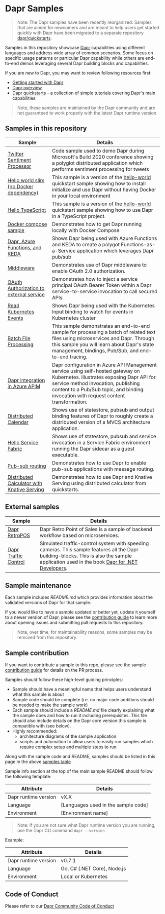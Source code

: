 # Dapr Samples

>Note: The Dapr samples have been recently reorganized. Samples that are aimed for newcomers and are meant to help users get started quickly with Dapr have been migrated to a separate repository [dapr/quickstarts](https://github.com/dapr/quickstarts).

Samples in this repository showcase [Dapr](https://dapr.io/) capabilities using different languages and address wide array of common scenarios. Some focus on specific usage patterns or particular Dapr capability while others are end-to-end demos leveraging several Dapr building blocks and capabilities.

If you are new to Dapr, you may want to review following resources first:

* [Getting started with Dapr](https://docs.dapr.io/getting-started/)
* [Dapr overview](https://docs.dapr.io/concepts/overview/) 
* [Dapr quickstarts](https://github.com/dapr/quickstarts) - a collection of simple tutorials covering Dapr's main capabilities

> Note, these samples are maintained by the Dapr community and are not guaranteed to work properly with the latest Dapr runtime version.

## Samples in this repository

| Sample | Details |
|------|-------|
| [Twitter Sentiment Processor](./twitter-sentiment-processor) | Code sample used to demo Dapr during Microsoft's Build 2020 conference showing a polyglot distributed application which performs sentiment processing for tweets |
| [Hello world slim (no Docker dependency)](./hello-dapr-slim) | This sample is a version of the [hello-world](https://github.com/dapr/quickstarts/tree/master/hello-world) quickstart sample showing how to install initialize and use Dapr without having Docker in your local environment |
| [Hello TypeScript](./hello-typescript) | This sample is a version of the [hello-world](https://github.com/dapr/quickstarts/tree/master/hello-world) quickstart sample showing how to use Dapr in a TypeScript project. |
| [Docker compose sample](./hello-docker-compose) | Demonstrates how to get Dapr running locally with Docker Compose |
| [Dapr, Azure Functions, and KEDA](./functions-and-keda) | Shows Dapr being used with Azure Functions and KEDA to create a polygot Functions-as-a-Service application which leverages Dapr pub/sub |
| [Middleware](./middleware) | Demonstrates use of Dapr middleware to enable OAuth 2.0 authorization. |
| [OAuth Authorization to external service](./middleware-clientcredentials) | Demonstrates how to inject a service principal OAuth Bearer Token within a Dapr service-to-service invocation to call secured APIs |
| [Read Kubernetes Events](./read-kubernetes-events) | Shows Dapr being used with the Kubernetes Input binding to watch for events in Kubernetes cluster |
| [Batch File Processing](./batch-file-processing) | This sample demonstrates an end-to-end sample for processing a batch of related text files using microservices and Dapr. Through this sample you will learn about Dapr's state management, bindings, Pub/Sub, and end-to-end tracing. |
| [Dapr integration in Azure APIM](./dapr-apim-integration) | Dapr configuration in Azure API Management service using self-hosted gateway on Kubernetes. Illustrates exposing Dapr API for service method invocation, publishing content to a Pub/Sub topic, and binding invocation with request content transformation. |
| [Distributed Calendar](./dapr-distributed-calendar) | Shows use of statestore, pubsub and output binding features of Dapr to roughly create a distributed version of a MVCS architecture application. |
| [Hello Service Fabric](./hello-service-fabric) | Shows use of statestore, pubsub and service invocation in a Service Fabric environment running the Dapr sidecar as a guest executable. |
| [Pub-sub routing](./pub-sub-routing) | Demonstrates how to use Dapr to enable pub-sub applications with message routing.  |
| [Distributed Calculator with Knative Serving](./knative-distributed-calculator) | Demonstrates how to use Dapr and Knative Serving using distributed calculator from quickstarts.  |


## External samples

| Sample | Details |
|------|-------|
| [Dapr RetroPOS](https://github.com/robece/dapr-retropos) | Dapr Retro Point of Sales is a sample of backend workflow based on microservices. |
| [Dapr Traffic Control](https://github.com/edwinvw/dapr-traffic-control) | Simulated traffic-control system with speeding cameras. This sample features all the Dapr building-blocks. This is also the sample application used in the book [Dapr for .NET Developers](https://docs.microsoft.com/en-us/dotnet/architecture/dapr-for-net-developers/). |

## Sample maintenance

Each sample includes *README.md* which provides information about the validated versions of Dapr for that sample.

If you would like to have a sample updated or better yet, update it yourself to a newer version of Dapr, please see the [contribution guide](./CONTRIBUTING.md) to learn more about opening issues and submitting pull requests to this repository.

> Note, over time, for maintainability reasons, some samples may be removed from this repository.

## Sample contribution

If you want to contribute a sample to this repo, please see the sample [contribution guide](./CONTRIBUTING.md) for details on the PR process.

Samples should follow these high-level guiding principles:

* Sample should have a meaningful name that helps users understand what this sample is about
* Sample code should be complete (i.e. no major code additions should be needed to make the sample work)
* Each sample should include a *README.md* file clearly explaining what the sample does and how to run it including prerequisites. This file should also include details on the Dapr core version this sample is compatible with (see below).
* Highly recommended:
  * architecture diagrams of the sample application
  * scripts and automation to allow users to easily run samples which require complex setup and multiple steps to run

Along with the sample code and README, samples should be listed in this page in the above [samples table](#samples-in-this-repository)

Sample info section at the top of the main sample README should follow the following template:

| Attribute | Details |
|--------|--------|
| Dapr runtime version | vX.X |
| Language | [Languages used in the sample code] |
| Environment | [Environment name] |

>Note: If you are not sure what Dapr runtime version you are running, use the Dapr CLI command `dapr --version`

Example:

| Attribute | Details |
|--------|--------|
| Dapr runtime version | v0.7.1 |
| Language | Go, C# (.NET Core), Node.js |
| Environment | Local or Kubernetes |

## Code of Conduct

Please refer to our [Dapr Community Code of Conduct](https://github.com/dapr/community/blob/master/CODE-OF-CONDUCT.md)

